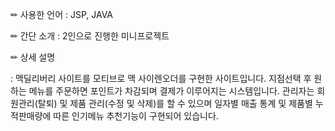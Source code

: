 ✏ 사용한 언어 : JSP, JAVA    

✏ 간단 소개   : 2인으로 진행한 미니프로젝트   

✏ 상세 설명   

: 맥딜리버리 사이트를 모티브로 맥 사이렌오더를 구현한 사이트입니다. 지점선택 후 원하는 메뉴를 주문하면 포인트가 차감되며 결제가 이루어지는 시스템입니다. 
관리자는 회원관리(탈퇴) 및 제품 관리(수정 및 삭제)를 할 수 있으며 일자별 매출 통계 및 제품별 누적판매량에 따른 인기메뉴 추천기능이 구현되어 있습니다.

